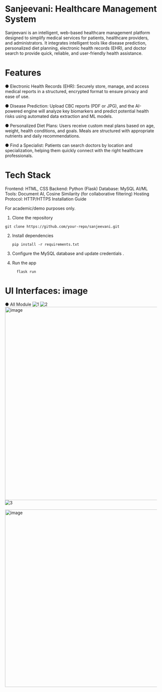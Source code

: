 # Sanjeevani: Healthcare Management System
Sanjeevani is an intelligent, web-based healthcare management platform designed to simplify medical services for patients, healthcare providers, and administrators. It integrates intelligent tools like disease prediction, personalized diet planning, electronic health records (EHR), and doctor search to provide quick, reliable, and user-friendly health assistance.

# Features

● Electronic Health Records (EHR):
  Securely store, manage, and access medical reports in a structured, encrypted format to ensure privacy and ease of use.
  
● Disease Prediction:
  Upload CBC reports (PDF or JPG), and the AI-powered engine will analyze key biomarkers and predict potential health risks using automated data extraction and ML models.

● Personalized Diet Plans:
  Users receive custom meal plans based on age, weight, health conditions, and goals. Meals are structured with appropriate nutrients and daily recommendations.

● Find a Specialist:
  Patients can search doctors by location and specialization, helping them quickly connect with the right healthcare professionals.
  
  
# Tech Stack

 Frontend: HTML, CSS
    Backend: Python (Flask)
    Database: MySQL
    AI/ML Tools: Document AI, Cosine Similarity (for collaborative filtering)
    Hosting Protocol: HTTP/HTTPS
    Installation Guide

 For academic/demo purposes only.

  1. Clone the repository

    git clone https://github.com/your-repo/sanjeevani.git

  2. Install dependencies

         pip install -r requirements.txt

4. Configure the MySQL database and update credentials .

5. Run the app

         flask run
  
# UI Interfaces: image

● All Module
![1](https://github.com/user-attachments/assets/2ddd0cd7-78ac-4dc0-bc10-1c82abf7b2a4)
![2](https://github.com/user-attachments/assets/fce0477f-de1b-477e-8ce4-ca74478a57e9)
<img width="1133" height="638" alt="image" src="https://github.com/user-attachments/assets/1d2fd4a3-979f-42b0-98a2-dfe08ca661aa" />
![3](https://github.com/user-attachments/assets/b6090b9c-884c-438f-966b-c525371cfaa6)



<img width="1034" height="586" alt="image" src="https://github.com/user-attachments/assets/4b3035bc-c719-4c25-a85e-649c6e199591" />

